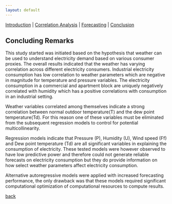 ```yaml
---
layout: default
---
```


[Introduction](./../index.html) | [Correlation Analysis](./../pages/corr_analysis.html) | [Forecasting](./../pages/forecasting.html) | [Conclusion](./../pages/conclusion.html)

## Concluding Remarks
This study started was initiated based on the hypothesis that weather can be used to understand electricity demand based on various consumer proxies. The overall results indicated that the weather has varying correlation across different electricity consumers. Industrial electricity consumption has low correlation to weather parameters which are negative in magnitude for temperature and pressure variables. The electricity consumption in a commercial and apartment block are uniquely negatively correlated with humidity which has a positive correlations with consumption in an industrial setting.

Weather variables correlated among themselves indicate a strong correlation between normal outdoor temperature(T) and the dew point temperature(Td). For this reason one of these variables must be eliminated from the subsequent regression models to control for potential multicollinearity.

Regression models indicate that Pressure (P), Humidity (U), Wind speed (Ff) and Dew point temperature (Td) are all significant variables in explaining the consumption of electricity. These tested models were however observed to have low predictive power and therefore could not generate reliable forecasts on electricity consumption but they do provide information on how select weather parameters affect electricity consumption.

Alternative autoregressive models were applied with increased forecasting performance, the only drawback was that these models required significant computational optimization of computational resources to compute results.



[back](./../pages/conclusion.html)
